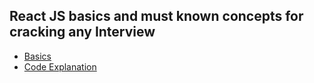 ## React JS basics and must known concepts for cracking any Interview

- [Basics](./Basics.md)
- [Code Explanation](Code.md)
